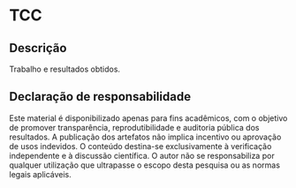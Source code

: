 # TCC

## Descrição
Trabalho e resultados obtidos.

## Declaração de responsabilidade
Este material é disponibilizado apenas para fins acadêmicos, com o objetivo de promover transparência, reprodutibilidade e auditoria pública dos resultados. A publicação dos artefatos não implica incentivo ou aprovação de usos indevidos. O conteúdo destina-se exclusivamente à verificação independente e à discussão científica. O autor não se responsabiliza por qualquer utilização que ultrapasse o escopo desta pesquisa ou as normas legais aplicáveis.
